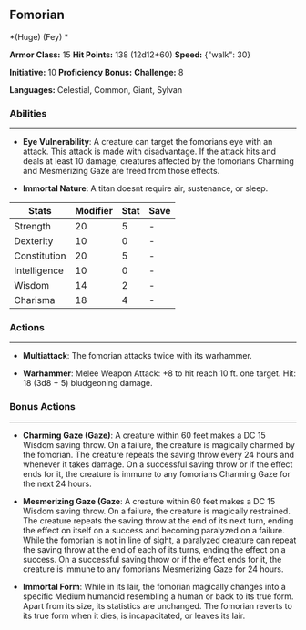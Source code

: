 ## Fomorian
*(Huge) (Fey) *

**Armor Class:** 15
**Hit Points:** 138 (12d12+60)
**Speed:** {"walk": 30}

**Initiative:** 10
**Proficiency Bonus:**
**Challenge:** 8

**Languages:** Celestial, Common, Giant, Sylvan

### Abilities
 --- 
- **Eye Vulnerability**: A creature can target the fomorians eye with an attack. This attack is made with disadvantage. If the attack hits and deals at least 10 damage, creatures affected by the fomorians Charming and Mesmerizing Gaze are freed from those effects.

- **Immortal Nature**: A titan doesnt require air, sustenance, or sleep.



| Stats | Modifier | Stat | Save
| ---- | ---- | ---- | ---- |
| Strength | 20 | 5 | - |
| Dexterity | 10 | 0 | - |
| Constitution | 20 | 5 | - |
| Intelligence | 10 | 0 | - |
| Wisdom | 14 | 2 | - |
| Charisma | 18 | 4 | - |

### Actions
 --- 
- **Multiattack**: The fomorian attacks twice with its warhammer.

- **Warhammer**: Melee Weapon Attack: +8 to hit  reach 10 ft.  one target. Hit: 18 (3d8 + 5) bludgeoning damage.

### Bonus Actions
 --- 
- **Charming Gaze (Gaze)**: A creature within 60 feet makes a DC 15 Wisdom saving throw. On a failure, the creature is magically charmed by the fomorian. The creature repeats the saving throw every 24 hours and whenever it takes damage. On a successful saving throw or if the effect ends for it, the creature is immune to any fomorians Charming Gaze for the next 24 hours.

- **Mesmerizing Gaze (Gaze**: A creature within 60 feet makes a DC 15 Wisdom saving throw. On a failure, the creature is magically restrained. The creature repeats the saving throw at the end of its next turn, ending the effect on itself on a success and becoming paralyzed on a failure. While the fomorian is not in line of sight, a paralyzed creature can repeat the saving throw at the end of each of its turns, ending the effect on a success. On a successful saving throw or if the effect ends for it, the creature is immune to any fomorians Mesmerizing Gaze for 24 hours.

- **Immortal Form**: While in its lair, the fomorian magically changes into a specific Medium humanoid resembling a human or back to its true form. Apart from its size, its statistics are unchanged. The fomorian reverts to its true form when it dies, is incapacitated, or leaves its lair.


